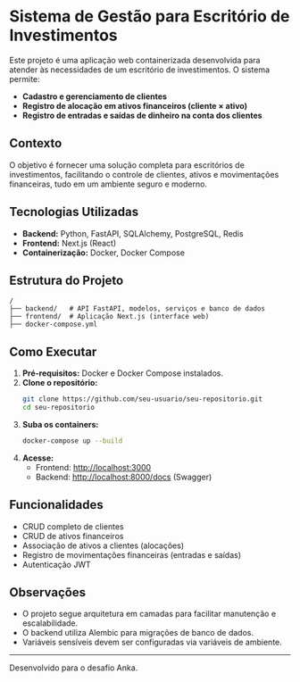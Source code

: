 # Sistema de Gestão para Escritório de Investimentos

Este projeto é uma aplicação web containerizada desenvolvida para atender às necessidades de um escritório de investimentos. O sistema permite:

- **Cadastro e gerenciamento de clientes**
- **Registro de alocação em ativos financeiros (cliente × ativo)**
- **Registro de entradas e saídas de dinheiro na conta dos clientes**

## Contexto

O objetivo é fornecer uma solução completa para escritórios de investimentos, facilitando o controle de clientes, ativos e movimentações financeiras, tudo em um ambiente seguro e moderno.

## Tecnologias Utilizadas

- **Backend:** Python, FastAPI, SQLAlchemy, PostgreSQL, Redis
- **Frontend:** Next.js (React)
- **Containerização:** Docker, Docker Compose

## Estrutura do Projeto

```
/
├── backend/   # API FastAPI, modelos, serviços e banco de dados
├── frontend/  # Aplicação Next.js (interface web)
├── docker-compose.yml
```

## Como Executar

1. **Pré-requisitos:** Docker e Docker Compose instalados.
2. **Clone o repositório:**
   ```sh
   git clone https://github.com/seu-usuario/seu-repositorio.git
   cd seu-repositorio
   ```
3. **Suba os containers:**
   ```sh
   docker-compose up --build
   ```
4. **Acesse:**
   - Frontend: [http://localhost:3000](http://localhost:3000)
   - Backend: [http://localhost:8000/docs](http://localhost:8000/docs) (Swagger)

## Funcionalidades

- CRUD completo de clientes
- CRUD de ativos financeiros
- Associação de ativos a clientes (alocações)
- Registro de movimentações financeiras (entradas e saídas)
- Autenticação JWT

## Observações

- O projeto segue arquitetura em camadas para facilitar manutenção e escalabilidade.
- O backend utiliza Alembic para migrações de banco de dados.
- Variáveis sensíveis devem ser configuradas via variáveis de ambiente.

---

Desenvolvido para o desafio Anka.
